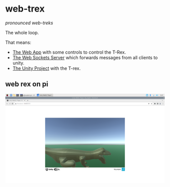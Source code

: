 # web-trex
*pronounced web-treks*

The whole loop.

That means: 
- [The Web App](./client) with some controls to control the T-Rex.
- [The Web Sockets Server](./server) which forwards messages from all clients to unity.
- [The Unity Project](./unity) with the T-rex.

## web rex on pi
![rex](./rex-on-pi.png)


